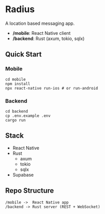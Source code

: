 # Radius
A location based messaging app.
- **/mobile**: React Native client
- **/backend**: Rust (axum, tokio, sqlx)

## Quick Start

### Mobile
```
cd mobile
npm install
npx react-native run-ios # or run-android
```

### Backend
```
cd backend
cp .env.example .env
cargo run
```

## Stack
- React Native
- Rust
	- axum
	- tokio
	- sqlx
- Supabase

## Repo Structure
```
/mobile ->  React Native app
/backend -> Rust server (REST + WebSocket)
```
